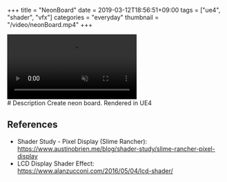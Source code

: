 +++
title = "NeonBoard"
date = 2019-03-12T18:56:51+09:00
tags = ["ue4", "shader", "vfx"]
categories = "everyday"
thumbnail = "/video/neonBoard.mp4"
+++

<div class="image">
<video playsinline autoplay muted loop id="vid" src="/video/neonBoard.mp4" type="video/mp4" style="max-width: 480px;">
</div>

<div class="description">
# Description
Create neon board. Rendered in UE4

## References
- Shader Study - Pixel Display (Slime Rancher): https://www.austinobrien.me/blog/shader-study/slime-rancher-pixel-display
- LCD Display Shader Effect: https://www.alanzucconi.com/2016/05/04/lcd-shader/